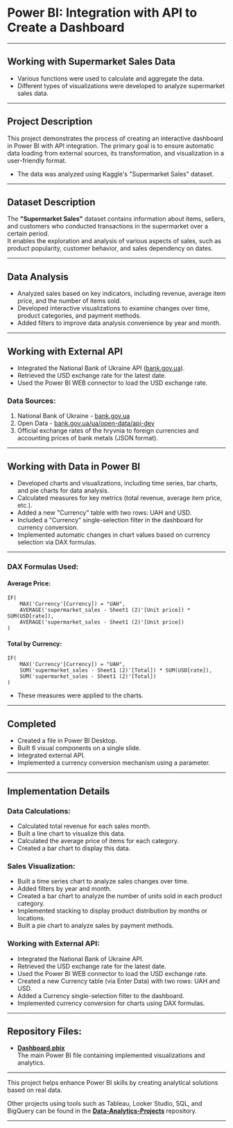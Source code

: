 
# Power BI: Integration with API to Create a Dashboard

---

## Working with Supermarket Sales Data

- Various functions were used to calculate and aggregate the data.
- Different types of visualizations were developed to analyze supermarket sales data.

---

## Project Description

This project demonstrates the process of creating an interactive dashboard in Power BI with API integration. The primary goal is to ensure automatic data loading from external sources, its transformation, and visualization in a user-friendly format.

- The data was analyzed using Kaggle's "Supermarket Sales" dataset.

---

## Dataset Description

The **"Supermarket Sales"** dataset contains information about items, sellers, and customers who conducted transactions in the supermarket over a certain period.  
It enables the exploration and analysis of various aspects of sales, such as product popularity, customer behavior, and sales dependency on dates.

---

## Data Analysis

- Analyzed sales based on key indicators, including revenue, average item price, and the number of items sold.
- Developed interactive visualizations to examine changes over time, product categories, and payment methods.
- Added filters to improve data analysis convenience by year and month.

---

## Working with External API

- Integrated the National Bank of Ukraine API ([bank.gov.ua](https://bank.gov.ua)).
- Retrieved the USD exchange rate for the latest date.
- Used the Power BI WEB connector to load the USD exchange rate.

### Data Sources:

1. National Bank of Ukraine - [bank.gov.ua](https://bank.gov.ua)  
2. Open Data - [bank.gov.ua/ua/open-data/api-dev](https://bank.gov.ua/ua/open-data/api-dev)  
3. Official exchange rates of the hryvnia to foreign currencies and accounting prices of bank metals (JSON format).  

---

## Working with Data in Power BI

- Developed charts and visualizations, including time series, bar charts, and pie charts for data analysis.
- Calculated measures for key metrics (total revenue, average item price, etc.).
- Added a new "Currency" table with two rows: UAH and USD.
- Included a "Currency" single-selection filter in the dashboard for currency conversion.
- Implemented automatic changes in chart values based on currency selection via DAX formulas.

---

### DAX Formulas Used:

#### Average Price:
```DAX
IF(
    MAX('Currency'[Currency]) = "UAH",
    AVERAGE('supermarket_sales - Sheet1 (2)'[Unit price]) * SUM(USD[rate]),
    AVERAGE('supermarket_sales - Sheet1 (2)'[Unit price])
)
```

#### Total by Currency:
```DAX
IF(
    MAX('Currency'[Currency]) = "UAH",
    SUM('supermarket_sales - Sheet1 (2)'[Total]) * SUM(USD[rate]),
    SUM('supermarket_sales - Sheet1 (2)'[Total])
)
```

- These measures were applied to the charts.

---

## Completed

- Created a file in Power BI Desktop.  
- Built 6 visual components on a single slide.  
- Integrated external API.  
- Implemented a currency conversion mechanism using a parameter.

---

## Implementation Details

### Data Calculations:

- Calculated total revenue for each sales month.
- Built a line chart to visualize this data.
- Calculated the average price of items for each category.
- Created a bar chart to display this data.

### Sales Visualization:

- Built a time series chart to analyze sales changes over time.
- Added filters by year and month.
- Created a bar chart to analyze the number of units sold in each product category.
- Implemented stacking to display product distribution by months or locations.
- Built a pie chart to analyze sales by payment methods.

### Working with External API:

- Integrated the National Bank of Ukraine API.
- Retrieved the USD exchange rate for the latest date.
- Used the Power BI WEB connector to load the USD exchange rate.
- Created a new Currency table (via Enter Data) with two rows: UAH and USD.
- Added a Currency single-selection filter to the dashboard.
- Implemented currency conversion for charts using DAX formulas.

---

## Repository Files:

- **[Dashboard.pbix](https://github.com/Valentyna-Lychko/Power-BI/blob/main/Dashboards/Sales_Analysis_with_Currency_Conversion.pbix)**  
  The main Power BI file containing implemented visualizations and analytics.  


---

This project helps enhance Power BI skills by creating analytical solutions based on real data.  

Other projects using tools such as Tableau, Looker Studio, SQL, and BigQuery can be found in the **[Data-Analytics-Projects](https://github.com/Valentyna-Lychko/Data-Analytics-Projects/tree/main/Dashboard_Images)** repository.

---
